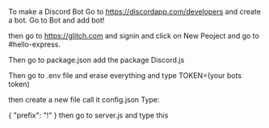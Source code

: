 To make a Discord Bot Go to https://discordapp.com/developers and create a bot. Go to Bot and add bot!

then go to https://glitch.com and signin and click on New Peoject and go to #hello-express.

Then go to package.json add the package Discord.js

Then go to .env file and erase everything and type TOKEN=(your bots token)

then create a new file call it config.json
Type: 

{
"prefix": "!"
}
then go to server.js and type this

